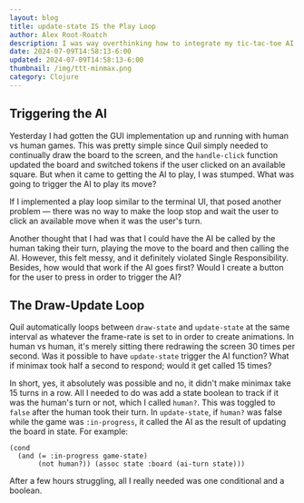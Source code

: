 ```yaml
---
layout: blog
title: update-state IS the Play Loop
author: Alex Root-Roatch
description: I was way overthinking how to integrate my tic-tac-toe AI into Quil
date: 2024-07-09T14:58:13-6:00
updated: 2024-07-09T14:58:13-6:00
thumbnail: /img/ttt-minmax.png
category: Clojure
---
```


## Triggering the AI

Yesterday I had gotten the GUI implementation up and running with human vs human games. This was pretty simple since Quil simply needed to continually draw the board to the screen, and the `handle-click` function updated the board and switched tokens if the user clicked on an available square. But when it came to getting the AI to play, I was stumped. What was going to trigger the AI to play its move? 

If I implemented a play loop similar to the terminal UI, that posed another problem &mdash; there was no way to make the loop stop and wait the user to click an available move when it was the user's turn.

Another thought that I had was that I could have the AI be called by the human taking their turn, playing the move to the board and then calling the AI. However, this felt messy, and it definitely violated Single Responsibility. Besides, how would that work if the AI goes first? Would I create a button for the user to press in order to trigger the AI?

## The Draw-Update Loop

Quil automatically loops between `draw-state` and `update-state` at the same interval as whatever the frame-rate is set to in order to create animations. In human vs human, it's merely sitting there redrawing the screen 30 times per second. Was it possible to have `update-state` trigger the AI function? What if minimax took half a second to respond; would it get called 15 times? 

In short, yes, it absolutely was possible and no, it didn't make minimax take 15 turns in a row. All I needed to do was add a state boolean to track if it was the human's turn or not, which I called `human?`. This was toggled to `false` after the human took their turn. In `update-state`, if `human?` was false while the game was `:in-progress`, it called the AI as the result of updating the board in state. For example:

```
(cond
  (and (= :in-progress game-state) 
       (not human?)) (assoc state :board (ai-turn state)))
```

After a few hours struggling, all I really needed was one conditional and a boolean. 
